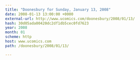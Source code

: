 ```yaml
---
title: "Doonesbury for Sunday, January 13, 2008"
date: 2008-01-13 13:00:00 +0000
external-url: http://www.ucomics.com/doonesbury/2008/01/13/
hash: 30d05ada00420dc2df1db5cec0fd7623
year: 2008
month: 01
scheme: http
host: www.ucomics.com
path: /doonesbury/2008/01/13/

---
```



